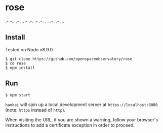 # rose
.- -.. .- ... - .-. .- .-. . . .-. .- ...

## Install
Tested on Node v8.9.0.

```
$ git clone https://github.com/openspaceobservatory/rose
$ cd rose
$ npm install
```

## Run
```
$ npm start
```

`bankai` will spin up a local development server at `https://localhost:8080` (note: `https` instead of `http`).

When visiting the URL, if you are shown a warning, follow your browser's instructions to add a certificate exception in order to proceed.
